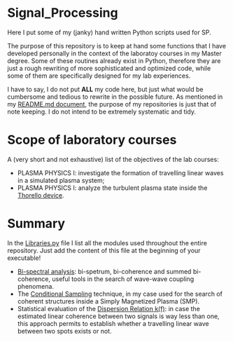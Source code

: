# Signal_Processing
Here I put some of my (janky) hand written Python scripts used for SP.

The purpose of this repository is to keep at hand some functions that I have developed personally in the context of the laboratoy courses in my Master degree. Some of these routines already exist in Python, therefore they are just a rough rewriting of more sophisticated and optimized code, while some of them are specifically designed for my lab experiences. 

I have to say, I do not put __ALL__ my code here, but just what would be cumbersome and tedious to rewrite in the possible future. As mentioned in my [README.md document](https://github.com/Grafton17), the purpose of my repositories is just that of note keeping. I do not intend to be extremely systematic and tidy.

# Scope of laboratory courses
A (very short and not exhaustive) list of the objectives of the lab courses:
- PLASMA PHYSICS I: investigate the formation of travelling linear waves in a simulated plasma system;
- PLASMA PHYSICS I: analyze the turbulent plasma state inside the [Thorello device](https://fusenet.eu/node/517).

# Summary

In the [Libraries.py](Libraries.py) file I list all the modules used throughout the entire repository. Just add the content of this file at the beginning of your executable!

- [Bi-spectral analysis](Bi-coherence): bi-spetrum, bi-coherence and summed bi-coherence, useful tools in the search of wave-wave coupling phenomena.
- The [Conditional Sampling](Conditional-Sampling) technique, in my case used for the search of coherent structures inside a Simply Magnetized Plasma (SMP).
- Statistical evaluation of the [Dispersion Relation k(f)](Dispersion-Relation): in case the estimated linear coherence between two signals is way less than one, this approach permits to establish whether a travelling linear wave between two spots exists or not.
